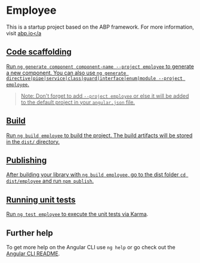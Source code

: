 # Employee

This is a startup project based on the ABP framework. For more information, visit <a href="https://abp.io/" target="_blank">abp.io</a

## Code scaffolding

Run `ng generate component component-name --project employee` to generate a new component. You can also use `ng generate directive|pipe|service|class|guard|interface|enum|module --project employee`.
> Note: Don't forget to add `--project employee` or else it will be added to the default project in your `angular.json` file. 

## Build

Run `ng build employee` to build the project. The build artifacts will be stored in the `dist/` directory.

## Publishing

After building your library with `ng build employee`, go to the dist folder `cd dist/employee` and run `npm publish`.

## Running unit tests

Run `ng test employee` to execute the unit tests via [Karma](https://karma-runner.github.io).

## Further help

To get more help on the Angular CLI use `ng help` or go check out the [Angular CLI README](https://github.com/angular/angular-cli/blob/master/README.md).
